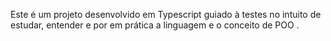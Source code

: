 Este é um projeto desenvolvido em Typescript guiado à testes no intuito de estudar, entender e por em prática a linguagem e o conceito de POO .
